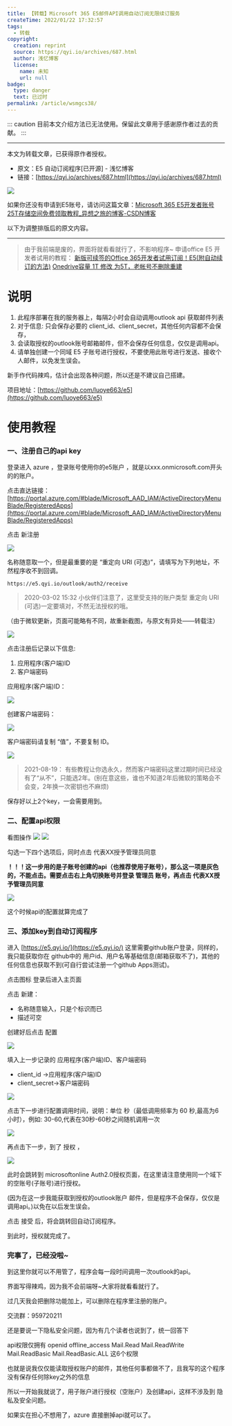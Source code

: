 ```yaml
---
title: 【转载】Microsoft 365 E5邮件API调用自动订阅无限续订服务
createTime: 2022/01/22 17:32:57
tags:
  - 转载
copyright:
  creation: reprint
  source: https://qyi.io/archives/687.html
  author: 浅忆博客
  license:
    name: 未知
    url: null
badge:
  type: danger
  text: 已过时
permalink: /article/wsmgcs38/
---
```


::: caution
目前本文介绍方法已无法使用。保留此文章用于感谢原作者过去的贡献。
:::

---

本文为转载文章，已获得原作者授权。

- 原文：E5 自动订阅程序[已开源] - 浅忆博客
- 链接：[https://qyi.io/archives/687.html](https://qyi.io/archives/687.html)

![](../images/bf3ded188ec573ab7c58302cc981fef3.png)

如果你还没有申请到E5账号，请访问这篇文章：[Microsoft 365 E5开发者账号25T存储空间免费领取教程_异想之旅的博客-CSDN博客](https://blog.csdn.net/weixin_44495599/article/details/121130579)

以下为调整排版后的原文内容。

---

> 由于我前端是废的，界面将就看看就行了，不影响程序~
> 申请office E5 开发者试用的教程：
[新版可续签的Office 365开发者试用订阅！E5(附自动续订的方法)](https://blog.curlc.com/archives/599.html)
[Onedrive容量 1T 修改 为5T，老帐号不删除重建](https://blog.curlc.com/archives/66.html)

# 说明

1. 此程序部署在我的服务器上，每隔2小时会自动调用outlook api 获取邮件列表
2. 对于信息: 只会保存必要的 client_id、client_secret，其他任何内容都不会保存，
3. 会读取授权的outlook账号邮箱邮件，但不会保存任何信息，仅仅是调用api。
4. 请单独创建一个同域 E5 子账号进行授权，不要使用此账号进行发送、接收个人邮件，以免发生误会。

新手作代码辣鸡，估计会出现各种问题，所以还是不建议自己搭建。

项目地址：[https://github.com/luoye663/e5](https://github.com/luoye663/e5)

# 使用教程

### 一、注册自己的api key

登录进入 azure  ，登录账号使用你的e5账户 ，就是以xxx.onmicrosoft.com开头的的账户。

点击直达链接：[https://portal.azure.com/#blade/Microsoft_AAD_IAM/ActiveDirectoryMenuBlade/RegisteredApps](https://portal.azure.com/#blade/Microsoft_AAD_IAM/ActiveDirectoryMenuBlade/RegisteredApps)

点击 新注册

![](../images/112fb6bd429adde75ba79137f82b3424.png)

名称随意取一个，但是最重要的是 “重定向 URI (可选)”，请填写为下列地址，不然程序收不到回调。

```text
https://e5.qyi.io/outlook/auth2/receive
```

> 2020-03-02 15:32
小伙伴们注意了，这里受支持的账户类型  重定向 URI (可选)一定要填对，不然无法授权的哦。

（由于微软更新，页面可能略有不同，故重新截图，与原文有异处——转载注）

![](../images/7d5d61eab5566e4598292421064daec2.png)

点击注册后记录以下信息:

1. 应用程序(客户端)ID
2. 客户端密码

应用程序(客户端)ID：

![](../images/e79966a97b9a125c0871488962f05a01.png)

创建客户端密码：

![](../images/51f881893e3a011acf3916260a6841ae.png)

客户端密码请复制 “值”，不要复制 ID。

![](../images/8d65236684dc70819b86b0f25ff412ed.png)

> 2021-08-19：
有些教程让你选永久，然而客户端密码这里过期时间已经没有了“从不”，只能选2年。(别在意这些，谁也不知道2年后微软的策略会不会变，2年换一次密钥也不麻烦)


保存好以上2个key，一会需要用到。

### 二、配置api权限

看图操作
![](../images/7f2cbab212c12036a9bd28c2e64aef2c.png)
![](../images/0d3366a505248945cf2a7c136fee94d7.png)

勾选一下四个选项后，同时点击 代表XX授予管理员同意

**！！！这一步用的是子账号创建的api（也推荐使用子账号），那么这一项是灰色的，不能点击。需要点击右上角切换账号并登录 管理员 账号，再点击 代表XX授予管理员同意**

![](../images/b3cbdc80b8dcfa3b26185f83e1050a46.png)


这个时候api的配置就算完成了

### 三、添加key到自动订阅程序

进入 [https://e5.qyi.io/](https://e5.qyi.io/)
这里需要github账户登录，同样的，我只能获取你在 github中的 用户id、用户名等基础信息(邮箱获取不了)，其他的任何信息也获取不到(可自行尝试注册一个github Apps测试)。


点击图标 登录后进入主页面

点击 新建：
- 名称随意输入，只是个标识而已
- 描述可空

创建好后点击 配置

![](../images/a62c0ecc6e664be1f8522dc03733a6b1.png)

填入上一步记录的 应用程序(客户端)ID、客户端密码  
- client_id ->应用程序(客户端)ID
- client_secret->客户端密码 

![](../images/4aa1f4d13df41fe03f6d48da77b00335.png)

点击下一步进行配置调用时间，说明：单位 秒（最低调用频率为 60 秒,最高为6小时），例如: 30-60,代表在30秒-60秒之间随机调用一次

![](../images/0fa8680957d26c548d6fc3013985682e.png)

再点击下一步，到了 授权 ，

![](../images/20aa88e1154cf2289a191d4c07442624.png)

此时会跳转到 microsoftonline Auth2.0授权页面，在这里请注意使用同一个域下的空账号(子账号)进行授权。

(因为在这一步我能获取到授权的outlook账户 邮件，但是程序不会保存，仅仅是调用api。)以免在以后发生误会。

点击 接受 后，将会跳转回自动订阅程序。

到此时，授权就完成了。

### 完事了，已经没啦~

到这里你就可以不用管了，程序会每一段时间调用一次outlook的api。

界面写得辣鸡，因为我不会前端呀~大家将就看看就行了。

过几天我会把删除功能加上，可以删除在程序里注册的账户。

交流群：959720211

还是要说一下隐私安全问题，因为有几个读者也说到了，统一回答下

api权限仅拥有 openid offline_access Mail.Read Mail.ReadWrite Mail.ReadBasic Mail.ReadBasic.ALL 这6个权限

也就是说我仅仅能读取授权账户的邮件，其他任何事都做不了，且我写的这个程序没有保存任何除key之外的信息

所以一开始我就说了，用子账户进行授权（空账户）及创建api，这样不涉及到 隐私及安全问题。

如果实在担心不想用了，azure 直接删掉api就可以了。

